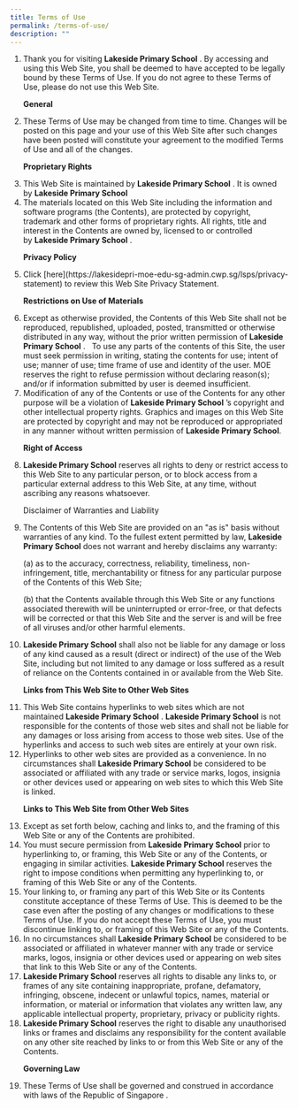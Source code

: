 ```yaml
---
title: Terms of Use
permalink: /terms-of-use/
description: ""
---
```

<ol>
<li>Thank you for visiting <b>Lakeside Primary School</b> . By accessing and using this Web Site, you shall be deemed to have accepted to be legally bound by these Terms of Use. If you do not agree to these Terms of Use, please do not use this Web Site.</li>

<b>General</b>
<li>These Terms of Use may be changed from time to time. Changes will be posted on this page and your use of this Web Site after such changes have been posted will constitute your agreement to the modified Terms of Use and all of the changes.</li>

<b>Proprietary Rights</b>
<li>This Web Site is maintained by <b>Lakeside Primary School</b> . It is owned by <b>Lakeside Primary School</b></li>

<li>The materials located on this Web Site including the information and software programs (the Contents), are protected by copyright, trademark and other forms of proprietary rights. All rights, title and interest in the Contents are owned by, licensed to or controlled by <b>Lakeside Primary School</b> .</li>

<b>Privacy Policy</b>
<li>Click [here](https://lakesidepri-moe-edu-sg-admin.cwp.sg/lsps/privacy-statement) to review this Web Site Privacy Statement.</li>

<b>Restrictions on Use of Materials</b>

<li>Except as otherwise provided, the Contents of this Web Site shall not be reproduced, republished, uploaded, posted, transmitted or otherwise distributed in any way, without the prior written permission of <b>Lakeside Primary School</b> .   To use any parts of the contents of this Site, the user must seek permission in writing, stating the contents for use; intent of use; manner of use; time frame of use and identity of the user. MOE reserves the right to refuse permission without declaring reason(s); and/or if information submitted by user is deemed insufficient.</li>

<li>Modification of any of the Contents or use of the Contents for any other purpose will be a violation of <b>Lakeside Primary School</b> ’s copyright and other intellectual property rights. Graphics and images on this Web Site are protected by copyright and may not be reproduced or appropriated in any manner without written permission of <b>Lakeside Primary School</b>.</li>

<b>Right of Access</b>
<li><b>Lakeside Primary School</b> reserves all rights to deny or restrict access to this Web Site to any particular person, or to block access from a particular external address to this Web Site, at any time, without ascribing any reasons whatsoever.</li>

Disclaimer of Warranties and Liability</b>
<li>The Contents of this Web Site are provided on an "as is" basis without warranties of any kind. To the fullest extent permitted by law, <b>Lakeside Primary School</b> does not warrant and hereby disclaims any warranty:</li>

(a) as to the accuracy, correctness, reliability, timeliness, non-infringement, title, merchantability or fitness for any particular purpose of the Contents of this Web Site;

(b) that the Contents available through this Web Site or any functions associated therewith will be uninterrupted or error-free, or that defects will be corrected or that this Web Site and the server is and will be free of all viruses and/or other harmful elements.

<li><b>Lakeside Primary School</b> shall also not be liable for any damage or loss of any kind caused as a result (direct or indirect) of the use of the Web Site, including but not limited to any damage or loss suffered as a result of reliance on the Contents contained in or available from the Web Site.</li>

<b>Links from This Web Site to Other Web Sites</b>

<li>This Web Site contains hyperlinks to web sites which are not maintained <b>Lakeside Primary School</b> . <b>Lakeside Primary School</b> is not responsible for the contents of those web sites and shall not be liable for any damages or loss arising from access to those web sites. Use of the hyperlinks and access to such web sites are entirely at your own risk.</li>

<li>Hyperlinks to other web sites are provided as a convenience. In no circumstances shall <b>Lakeside Primary School</b> be considered to be associated or affiliated with any trade or service marks, logos, insignia or other devices used or appearing on web sites to which this Web Site is linked.</li>

<b>Links to This Web Site from Other Web Sites</b>

<li>Except as set forth below, caching and links to, and the framing of this Web Site or any of the Contents are prohibited.</li>

<li>You must secure permission from <b>Lakeside Primary School</b> prior to hyperlinking to, or framing, this Web Site or any of the Contents, or engaging in similar activities. <b>Lakeside Primary School</b> reserves the right to impose conditions when permitting any hyperlinking to, or framing of this Web Site or any of the Contents.</li>

<li>Your linking to, or framing any part of this Web Site or its Contents constitute acceptance of these Terms of Use. This is deemed to be the case even after the posting of any changes or modifications to these Terms of Use. If you do not accept these Terms of Use, you must discontinue linking to, or framing of this Web Site or any of the Contents.</li>

<li>In no circumstances shall <b>Lakeside Primary School</b> be considered to be associated or affiliated in whatever manner with any trade or service marks, logos, insignia or other devices used or appearing on web sites that link to this Web Site or any of the Contents.</li>

<li><b>Lakeside Primary School</b> reserves all rights to disable any links to, or frames of any site containing inappropriate, profane, defamatory, infringing, obscene, indecent or unlawful topics, names, material or information, or material or information that violates any written law, any applicable intellectual property, proprietary, privacy or publicity rights.</li>

<li><b>Lakeside Primary School</b> reserves the right to disable any unauthorised links or frames and disclaims any responsibility for the content available on any other site reached by links to or from this Web Site or any of the Contents.</li>

<b>Governing Law</b>
<li>These Terms of Use shall be governed and construed in accordance with laws of the Republic of Singapore .</li></ol>